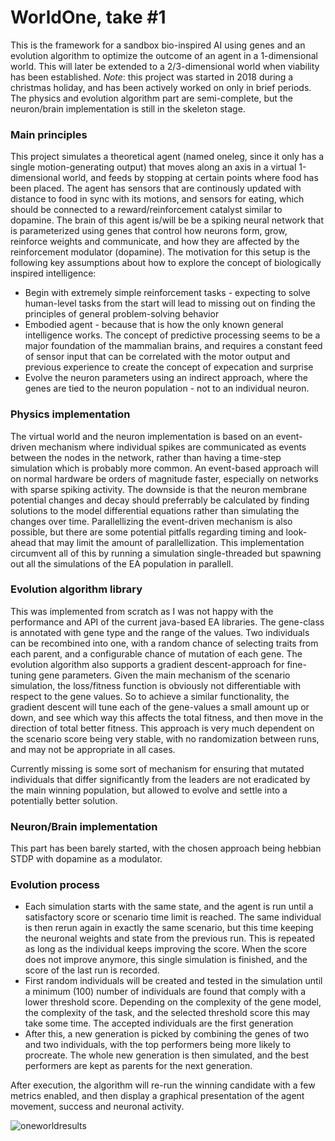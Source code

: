 # WorldOne, take #1      

This is the framework for a sandbox bio-inspired AI using genes and an evolution algorithm to optimize the outcome of an agent in a 1-dimensional world. This will later be extended to a 2/3-dimensional world when viability has been established. 
*Note*: this project was started in 2018 during a christmas holiday, and has been actively worked on only in brief periods. The physics and evolution algorithm part are semi-complete, but the neuron/brain implementation is still in the skeleton stage.

### Main principles
This project simulates a theoretical agent (named oneleg, since it only has a single motion-generating output) that moves along an axis in a virtual 1-dimensional world, and feeds by stopping at certain points where food has been placed. The agent has sensors that are continously updated with distance to food in sync with its motions, and sensors for eating, which should be connected to a reward/reinforcement catalyst similar to dopamine. The brain of this agent is/will be be a spiking neural network that is parameterized using genes that control how neurons form, grow, reinforce weights and communicate, and how they are affected by the reinforcement modulator (dopamine).
The motivation for this setup is the following key assumptions about how to explore the concept of biologically inspired intelligence:
* Begin with extremely simple reinforcement tasks - expecting to solve human-level tasks from the start will lead to missing out on finding the principles of general problem-solving behavior  
* Embodied agent - because that is how the only known general intelligence works. The concept of predictive processing seems to be a major foundation of the mammalian brains, and requires a constant feed of sensor input that can be correlated with the motor output and previous experience to create the concept of expecation and surprise
* Evolve the neuron parameters using an indirect approach, where the genes are tied to the neuron population - not to an individual neuron.

### Physics implementation
The virtual world and the neuron implementation is based on an event-driven mechanism where individual spikes are communicated as events between the nodes in the network, rather than having a time-step simulation which is probably more common. An event-based approach will on normal hardware be orders of magnitude faster, especially on networks with sparse spiking activity. The downside is that the neuron membrane potential changes and decay should preferrably be calculated by finding  solutions to the model differential equations rather than simulating the changes over time. 
Parallellizing the event-driven mechanism is also possible, but there are some potential pitfalls regarding timing and look-ahead that may limit the amount of parallellization. This implementation circumvent all of this by running a simulation single-threaded but spawning out all the simulations of the EA population in parallell.

### Evolution algorithm library
This was implemented from scratch as I was not happy with the performance and API of the current java-based EA libraries. 
The gene-class is annotated with gene type and the range of the values. Two individuals can be recombined into one, with a random chance of selecting traits from each parent, and a configurable chance of mutation of each gene.
The evolution algorithm also supports a gradient descent-approach for fine-tuning gene parameters. Given the main mechanism of the scenario simulation, the loss/fitness function is obviously not differentiable with respect to the gene values. So to achieve a similar functionality, the gradient descent will tune each of the gene-values a small amount up or down, and see which way this affects the total fitness, and then move in the direction of total better fitness. This approach is very much dependent on the scenario score being very stable, with no randomization between runs, and may not be appropriate in all cases. 

Currently missing is some sort of mechanism for ensuring that mutated individuals that differ significantly from the leaders are not eradicated by the main winning population, but allowed to evolve and settle into a potentially better solution.

### Neuron/Brain implementation
This part has been barely started, with the chosen approach being hebbian STDP with dopamine as a modulator.

### Evolution process
* Each simulation starts with the same state, and the agent is run until a satisfactory score or scenario time limit is reached. The same individual is then rerun again in exactly the same scenario, but this time keeping the neuronal weights and state from the previous run. This is repeated as long as the individual keeps improving the score. When the score does not improve anymore, this single simulation is finished, and the score of the last run is recorded.
* First random individuals will be created and tested in the simulation until a minimum (100) number of individuals are found that comply with a lower threshold score. Depending on the complexity of the gene model, the complexity of the task, and the selected threshold score this may take some time. The accepted individuals are the first generation
* After this, a new generation is picked by combining the genes of two and two individuals, with the top performers being more likely to procreate. The whole new generation is then simulated, and the best performers are kept as parents for the next generation.

After execution, the algorithm will re-run the winning candidate with a few metrics enabled, and then display a graphical presentation of the agent movement, success and neuronal activity.

![oneworldresults](https://user-images.githubusercontent.com/131504/206002365-76696328-4879-44f2-8523-3134aecda20f.png)
